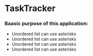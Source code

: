 # TaskTracker
### Baasic purpose of this application:
* Unordered list can use asterisks
* Unordered list can use asterisks
* Unordered list can use asterisks
* Unordered list can use asterisks
